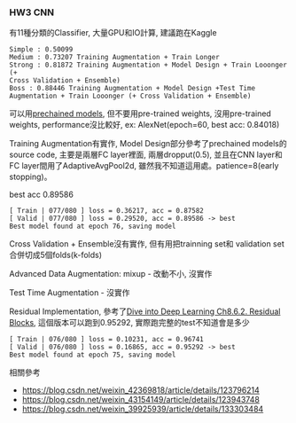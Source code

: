 ### HW3 CNN
有11種分類的Classifier, 大量GPU和IO計算, 建議跑在Kaggle

```
Simple : 0.50099
Medium : 0.73207 Training Augmentation + Train Longer
Strong : 0.81872 Training Augmentation + Model Design + Train Looonger (+
Cross Validation + Ensemble)
Boss : 0.88446 Training Augmentation + Model Design +Test Time
Augmentation + Train Looonger (+ Cross Validation + Ensemble) 
```
可以用[prechained models](https://pytorch.org/vision/stable/models.html#classification), 但不要用pre-trained weights, 沒用pre-trained weights, performance沒比較好, ex: AlexNet(epoch=60, best acc: 0.84018)

Training Augmentation有實作, Model Design部分參考了prechained models的source code, 主要是兩層FC layer裡面, 兩層dropput(0.5), 並且在CNN layer和FC layer間用了AdaptiveAvgPool2d, 雖然我不知道這用處。patience=8(early stopping)。


best acc 0.89586
```
[ Train | 077/080 ] loss = 0.36217, acc = 0.87582
[ Valid | 077/080 ] loss = 0.29520, acc = 0.89586 -> best
Best model found at epoch 76, saving model
```

Cross Validation + Ensemble沒有實作, 但有用把trainning set和 validation set合併切成5個folds(k-folds)

Advanced Data Augmentation: mixup - 改動不小, 沒實作

Test Time Augmentation - 沒實作

Residual Implementation, 參考了[Dive into Deep Learning Ch8.6.2. Residual Blocks](https://d2l.ai/chapter_convolutional-modern/resnet.html#residual-blocks), 這個版本可以跑到0.95292, 實際跑完整的test不知道會是多少

```
[ Train | 076/080 ] loss = 0.10231, acc = 0.96741
[ Valid | 076/080 ] loss = 0.16865, acc = 0.95292 -> best
Best model found at epoch 75, saving model
```

相關參考

* https://blog.csdn.net/weixin_42369818/article/details/123796214
* https://blog.csdn.net/weixin_43154149/article/details/123943748
* https://blog.csdn.net/weixin_39925939/article/details/133303484
